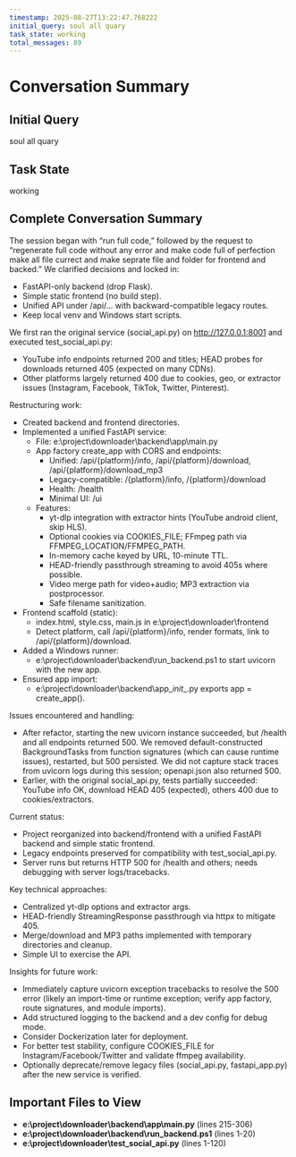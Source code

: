 ```yaml
---
timestamp: 2025-08-27T13:22:47.768222
initial_query: soul all quary
task_state: working
total_messages: 89
---
```


# Conversation Summary

## Initial Query
soul all quary

## Task State
working

## Complete Conversation Summary
The session began with “run full code,” followed by the request to “regenerate full code without any error and make code full of perfection make all file currect and make seprate file and folder for frontend and backed.” We clarified decisions and locked in:
- FastAPI-only backend (drop Flask).
- Simple static frontend (no build step).
- Unified API under /api/... with backward-compatible legacy routes.
- Keep local venv and Windows start scripts.

We first ran the original service (social_api.py) on http://127.0.0.1:8001 and executed test_social_api.py:
- YouTube info endpoints returned 200 and titles; HEAD probes for downloads returned 405 (expected on many CDNs).
- Other platforms largely returned 400 due to cookies, geo, or extractor issues (Instagram, Facebook, TikTok, Twitter, Pinterest).

Restructuring work:
- Created backend and frontend directories.
- Implemented a unified FastAPI service:
  - File: e:\project\downloader\backend\app\main.py
  - App factory create_app with CORS and endpoints:
    - Unified: /api/{platform}/info, /api/{platform}/download, /api/{platform}/download_mp3
    - Legacy-compatible: /{platform}/info, /{platform}/download
    - Health: /health
    - Minimal UI: /ui
  - Features:
    - yt-dlp integration with extractor hints (YouTube android client, skip HLS).
    - Optional cookies via COOKIES_FILE; FFmpeg path via FFMPEG_LOCATION/FFMPEG_PATH.
    - In-memory cache keyed by URL, 10-minute TTL.
    - HEAD-friendly passthrough streaming to avoid 405s where possible.
    - Video merge path for video+audio; MP3 extraction via postprocessor.
    - Safe filename sanitization.
- Frontend scaffold (static):
  - index.html, style.css, main.js in e:\project\downloader\frontend
  - Detect platform, call /api/{platform}/info, render formats, link to /api/{platform}/download.
- Added a Windows runner:
  - e:\project\downloader\backend\run_backend.ps1 to start uvicorn with the new app.
- Ensured app import:
  - e:\project\downloader\backend\app\__init__.py exports app = create_app().

Issues encountered and handling:
- After refactor, starting the new uvicorn instance succeeded, but /health and all endpoints returned 500. We removed default-constructed BackgroundTasks from function signatures (which can cause runtime issues), restarted, but 500 persisted. We did not capture stack traces from uvicorn logs during this session; openapi.json also returned 500.
- Earlier, with the original social_api.py, tests partially succeeded: YouTube info OK, download HEAD 405 (expected), others 400 due to cookies/extractors.

Current status:
- Project reorganized into backend/frontend with a unified FastAPI backend and simple static frontend.
- Legacy endpoints preserved for compatibility with test_social_api.py.
- Server runs but returns HTTP 500 for /health and others; needs debugging with server logs/tracebacks.

Key technical approaches:
- Centralized yt-dlp options and extractor args.
- HEAD-friendly StreamingResponse passthrough via httpx to mitigate 405.
- Merge/download and MP3 paths implemented with temporary directories and cleanup.
- Simple UI to exercise the API.

Insights for future work:
- Immediately capture uvicorn exception tracebacks to resolve the 500 error (likely an import-time or runtime exception; verify app factory, route signatures, and module imports).
- Add structured logging to the backend and a dev config for debug mode.
- Consider Dockerization later for deployment.
- For better test stability, configure COOKIES_FILE for Instagram/Facebook/Twitter and validate ffmpeg availability.
- Optionally deprecate/remove legacy files (social_api.py, fastapi_app.py) after the new service is verified.

## Important Files to View

- **e:\project\downloader\backend\app\main.py** (lines 215-306)
- **e:\project\downloader\backend\run_backend.ps1** (lines 1-20)
- **e:\project\downloader\test_social_api.py** (lines 1-120)

